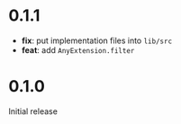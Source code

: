 # 0.1.1

- **fix**: put implementation files into `lib/src`
- **feat**: add `AnyExtension.filter`

# 0.1.0

Initial release
